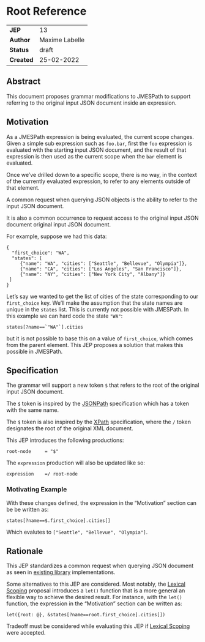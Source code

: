 # Root Reference

|||
|---|---
| **JEP**    | 13
| **Author** | Maxime Labelle
| **Status** | draft
| **Created**| 25-02-2022

## Abstract

This document proposes grammar modifications to JMESPath 
to support referring to the original input JSON document
inside an expression.

## Motivation

As a JMESPath expression is being evaluated, the current scope changes.
Given a simple sub expression such as `foo.bar`, first the `foo`
expression is evaluated with the starting input JSON document, and the
result of that expression is then used as the current scope when the
`bar` element is evaluated.

Once we’ve drilled down to a specific scope, there is no way, in the
context of the currently evaluated expression, to refer to any
elements outside of that element.

A common request when querying JSON objects is the ability to refer to
the input JSON document.

It is also a common occurrence to request access to the original input
JSON document original input JSON document.

For example, suppose we had this data:

```
{
  "first_choice": "WA",
  "states": [
     {"name": "WA", "cities": ["Seattle", "Bellevue", "Olympia"]},
     {"name": "CA", "cities": ["Los Angeles", "San Francisco"]},
     {"name": "NY", "cities": ["New York City", "Albany"]}
 ]
}
```

Let’s say we wanted to get the list of cities of the state corresponding
to our `first_choice` key.  We’ll make the assumption that the state
names are unique in the `states` list. This is currently not possible
with JMESPath.  In this example we can hard code the state `"WA"`:

```
states[?name==`"WA"`].cities
```

but it is not possible to base this on a value of `first_choice`, which
comes from the parent element.  This JEP proposes a solution that makes
this possible in JMESPath.

## Specification

The grammar will support a new token `$` that refers to the root of the
original input JSON document.

The `$` token is inspired by the 
[JSONPath](https://goessner.net/articles/JsonPath/) specification
which has a token with the same name.

The `$` token is also inspired by the 
[XPath](https://www.w3.org/TR/1999/REC-xpath-19991116) specification,
where the `/` token designates the root of the original XML document.

This JEP introduces the following productions:

```
root-node     = "$"
```

The `expression` production will also be updated like so:

```
expression    =/ root-node
```

### Motivating Example

With these changes defined, the expression in the “Motivation” section can be
be written as:

```
states[?name==$.first_choice].cities[]
```

Which evalutes to `["Seattle", "Bellevue", "Olympia"]`.

## Rationale

This JEP standardizes a common request when querying JSON document as seen in
[existing library](https://github.com/nanoporetech/jmespath-ts) implementations.

Some alternatives to this JEP are considered. Most notably, the
[Lexical Scoping](./jep-011-let-function.md) proposal introduces a `let()` function
that is a more general an flexible way to achieve the desired result.
For instance, with the `let()` function, the expression in the “Motivation” section
can be written as:

```
let({root: @}, &states[?name==root.first_choice].cities[])
```

Tradeoff must be considered while evaluating this JEP if
[Lexical Scoping](./jep-011-let-function.mdj) were accepted.

